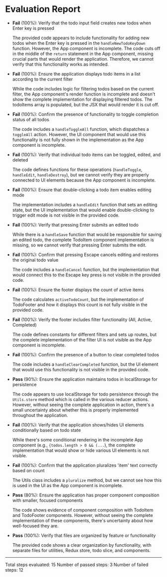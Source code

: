# Evaluation Report

- **Fail** (100%): Verify that the todo input field creates new todos when Enter key is pressed

    The provided code appears to include functionality for adding new todos when the Enter key is pressed in the `handleNewTodoKeyDown` function. However, the App component is incomplete. The code cuts off in the middle of the `return` statement in the App component, missing crucial parts that would render the application. Therefore, we cannot verify that this functionality works as intended.

- **Fail** (100%): Ensure the application displays todo items in a list according to the current filter

    While the code includes logic for filtering todos based on the current filter, the App component's render function is incomplete and doesn't show the complete implementation for displaying filtered todos. The todoItems array is populated, but the JSX that would render it is cut off.

- **Fail** (100%): Confirm the presence of functionality to toggle completion status of all todos

    The code includes a `handleToggleAll` function, which dispatches a `toggleAll` action. However, the UI component that would use this functionality is not fully shown in the implementation as the App component is incomplete.

- **Fail** (100%): Verify that individual todo items can be toggled, edited, and deleted

    The code defines functions for these operations (`handleToggle`, `handleEdit`, `handleDestroy`), but we cannot verify they are properly connected to UI elements because the App component is incomplete.

- **Fail** (100%): Ensure that double-clicking a todo item enables editing mode

    The implementation includes a `handleEdit` function that sets an editing state, but the UI implementation that would enable double-clicking to trigger edit mode is not visible in the provided code.

- **Fail** (100%): Verify that pressing Enter submits an edited todo

    While there is a `handleSave` function that would be responsible for saving an edited todo, the complete TodoItem component implementation is missing, so we cannot verify that pressing Enter submits the edit.

- **Fail** (100%): Confirm that pressing Escape cancels editing and restores the original todo value

    The code includes a `handleCancel` function, but the implementation that would connect this to the Escape key press is not visible in the provided code.

- **Fail** (100%): Ensure the footer displays the count of active items

    The code calculates `activeTodoCount`, but the implementation of TodoFooter and how it displays this count is not fully visible in the provided code.

- **Fail** (100%): Verify the footer includes filter functionality (All, Active, Completed)

    The code defines constants for different filters and sets up routes, but the complete implementation of the filter UI is not visible as the App component is incomplete.

- **Fail** (100%): Confirm the presence of a button to clear completed todos

    The code includes a `handleClearCompleted` function, but the UI element that would use this functionality is not visible in the provided code.

- **Pass** (90%): Ensure the application maintains todos in localStorage for persistence

    The code appears to use localStorage for todo persistence through the `Utils.store` method which is called in the various reducer actions. However, without seeing the complete application in action, there's a small uncertainty about whether this is properly implemented throughout the application.

- **Fail** (100%): Verify that the application shows/hides UI elements conditionally based on todo state

    While there's some conditional rendering in the incomplete App component (e.g., `{todos.length > 0 && (...`), the complete implementation that would show or hide various UI elements is not visible.

- **Fail** (100%): Confirm that the application pluralizes 'item' text correctly based on count

    The Utils class includes a `pluralize` method, but we cannot see how this is used in the UI as the App component is incomplete.

- **Pass** (80%): Ensure the application has proper component composition with smaller, focused components

    The code shows evidence of component composition with TodoItem and TodoFooter components. However, without seeing the complete implementation of these components, there's uncertainty about how well-focused they are.

- **Pass** (100%): Verify that files are organized by feature or functionality

    The provided code shows a clear organization by functionality, with separate files for utilities, Redux store, todo slice, and components.

---

Total steps evaluated: 15
Number of passed steps: 3
Number of failed steps: 12
